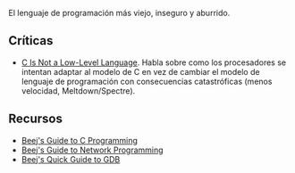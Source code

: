 El lenguaje de programación más viejo, inseguro y aburrido.

## Críticas

-   [C Is Not a Low-Level Language](https://cacm.acm.org/magazines/2018/7/229036-c-is-not-a-low-level-language/fulltext). Habla sobre como los procesadores se intentan adaptar al modelo de C en vez de cambiar el modelo de lenguaje de programación con consecuencias catastróficas (menos velocidad, Meltdown/Spectre).

## Recursos

-   [Beej's Guide to C Programming](https://beej.us/guide/bgc/)
-   [Beej's Guide to Network Programming](https://beej.us/guide/bgnet/)
-   [Beej's Quick Guide to GDB](https://beej.us/guide/bggdb/)
